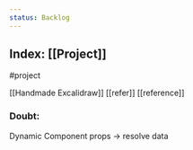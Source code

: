 ```yaml
---
status: Backlog
---
```

## Index: [[Project]]

#project 

[[Handmade Excalidraw]]
[[refer]]
[[reference]]




### Doubt:
Dynamic Component props -> resolve data